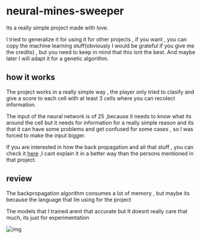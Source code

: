# neural-mines-sweeper
Its a really simple project made with love.

I tried to generalize it for using it for other projects , if you want , you can copy the machine learning stuff(obviously I would be grateful if you give me the credits) , but you need to keep in mind that this isnt the best. And maybe later I will adapt it for a genetic algorithm.


## how it works

The project works in a really simple way , the player only tried to clasify and give a score to each cell with at least 3 cells where you can recolect information.

The input of the neural network is of 25 ,because it needs to know what its around the cell but it needs for information
for a really simple reason and its that it can have some problems and get confused for some cases , so I was forced to make the input bigger.

If you are interested in how the back propagation and all that stuff , you can check it [here](https://github.com/ranon-rat/neural-network-from-scratch)
,I cant explain it in a better way than the persons mentioned in that project.


## review

The backpropagation algorithm consumes a lot of memory , but maybe its because the language that Im using for the project

The models that I trained arent that accurate but It doesnt really care that much, its just for experimentation


![img](https://media.discordapp.net/attachments/907631182240436305/1018763563503980596/unknown.png)

